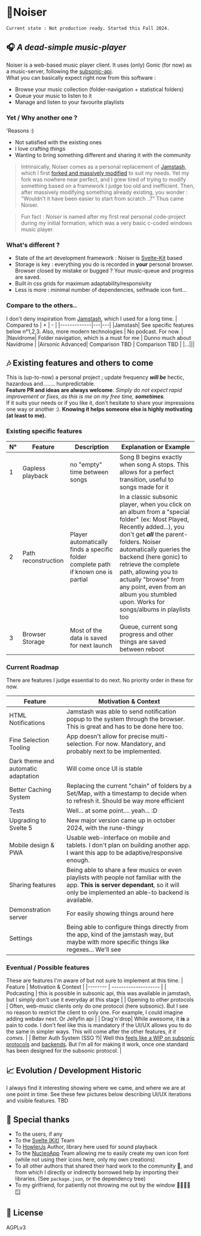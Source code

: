 # 📣Noiser
`Current state : Not production ready. Started this Fall 2024.`
## 🎧 _A dead-simple music-player_
Noiser is a web-based music player client. It uses (only) Gonic (for now) as a music-server, following the [subsonic-api](https://subsonic.org/pages/api.jsp).<br>
What you can basically expect right now from this software :
- Browse your music collection (folder-navigation + statistical folders)
- Queue your music to listen to it
- Manage and listen to your favourite playlists

### Yet / Why another one ?
'Reasons :)
- Not satisfied with the existing ones
- I love crafting _things_
- Wanting to bring something different and sharing it with the community

> Intrinsically, Noiser comes as a personal replacement of [Jamstash](https://github.com/tsquillario/Jamstash), which I first [forked and massively modified](https://github.com/Cherryblue/Jamstash) to suit my needs.
Yet my fork was nowhere near perfect, and I grew tired of trying to modify something based on a framework I judge too old and inefficient. Then, after massively modifying something already existing, you wonder : "Wouldn't it have been easier to start from scratch ..?" Thus came Noiser.

> Fun fact : _Noiser_ is named after my first real personal code-project during my initial formation, which was a very basic c-coded windows music player.

### What's different ?
- State of the art development framework : Noiser is [Svelte-Kit](https://svelte.dev/) based
- Storage is key : everything you do is recorded in **your** personal browser. Browser closed by mistake or bugged ? Your music-queue and progress are saved.
- Built in css grids for maximum adaptability/responsivity
- Less is more : minimal number of dependencies, selfmade icon font...

### Compare to the others..
I don't deny inspiration from [Jamstash](https://github.com/tsquillario/Jamstash), which I used for a long time.
| Compared to | + | - |
|-------------|---|---|
|Jamstash| See specific features below n°1,2,3. Also, more modern technologies | No podcast. For now. |
|Navidrome| Folder navigation, which is a must for me | Dunno much about Navidrome |
|Airsonic Advanced| Comparison TBD | Comparison TBD |
|...|||



## 🎶 Existing features and others to come
This is (up-to-now) a personal project ; update frequency _**will be**_ hectic, hazardous and........ hunpredictable.<br>
**Feature PR and ideas are always welcome**. _Simply do not expect rapid improvement or fixes, as this is me on my free time, **sometimes**._<br>
If it suits your needs or if you like it, don't hesitate to share your impressions one way or another :). **Knowing it helps someone else is highly motivating (at least to me).**
### Existing specific features
|N°| Feature | Description | Explanation or Example |
|--|-------- | -------------------- | ------- |
|1| Gapless playback | no "empty" time between songs | Song B begins exactly when song A stops. This allows for a perfect transition, useful to songs made for it |
|2| Path reconstruction | Player automatically finds a specific folder complete path if known one is partial | In a classic subsonic player, when you click on an album from a "special folder" (ex: Most Played, Recently added...), you don't get _**all**_ the parent-folders. Noiser automatically queries the backend (here gonic) to retrieve the complete path, allowing you to actually "browse" from any point, even from an album you stumbled upon. Works for songs/albums in playlists too |
|3| Browser Storage | Most of the data is saved for next launch | Queue, current song progress and other things are saved between reboot |


### Current Roadmap
There are features I judge essential to do next. No priority order in these for now.

| Feature | Motivation & Context |
|-------- | -------------------- |
| HTML Notifications | Jamstash was able to send notification popup to the system through the browser. This is great and has to be done here too. |
| Fine Selection Tooling | App doesn't allow for precise multi-selection. For now. Mandatory, and probably next to be implemented. |
| Dark theme and automatic adaptation | Will come once UI is stable |
| Better Caching System | Replacing the current "chain" of folders by a Set/Map, with a timestamp to decide when to refresh it. Should be way more efficient |
| Tests | Well... at some point.... yeah... :D |
| Upgrading to Svelte 5 | New major version came up in october 2024, with the rune-thingy |
| Mobile design & PWA | Usable web-interface on mobile and tablets. I don't plan on building another app. I want this app to be adaptive/responsive enough. |
| Sharing features | Being able to share a few musics or even playlists with people not familiar with the app. **This is server dependant**, so it will only be implemented an able-to backend is available. |
| Demonstration server | For easily showing things around here |
| Settings | Being able to configure things directly from the app, kind of the jamstash way, but maybe with more specific things like regexes... We'll see |

### Eventual / Possible features
These are features I'm aware of but not sure to implement at this time.
| Feature | Motivation & Context |
|-------- | -------------------- |
| Podcasting | this is possible in subsonic api, this was available in jamstash, but I simply don't use it everyday at this stage |
| Opening to other protocols | Often, web-music clients only do one protocol (here subsonic). But I see no reason to restrict the client to only one. For example, I could imagine adding webdav next. Or Jellyfin api |
| Drag'n'drop| While awesome, it **is** a pain to code. I don't feel like this is mandatory if the UI/UX allows you to do the same in simpler ways. This will come after the other features, *it it comes*. |
| Better Auth System (SSO ?)| Well this [feels like a WIP on subsonic protocols](https://github.com/opensubsonic/open-subsonic-api/discussions/25) and [backends](https://github.com/sentriz/gonic/pull/346). But I'm all for making it work, once one standard has been designed for the subsonic protocol. |



## 📈 Evolution / Development Historic
I always find it interesting showing where we came, and where we are at one point in time.
See these few pictures below describing UI/UX iterations and visible features.
TBD

## 🙏 Special thanks
- To the users, if any
- To the [Svelte (Kit)](https://svelte.dev/) Team
- To [HowlerJs](https://howlerjs.com/) Author, library here used for sound playback
- To the [NucleoApp](https://nucleoapp.com/application) Team allowing me to easily create my own icon font (while not using their icons here, only my own creations)
- To all other authors that shared their hard work to the community 🫡, and from which I directly or indirectly borrowed help by importing their libraries. (See `package.json`, or the dependency tree)
- To my girlfriend, for patiently not throwing me out by the window 🤦‍♀️🙇‍♂️🪟

## 📖 License
AGPLv3

[//]: #
   [svelte]: <https://svelte.dev>
   [howler-js]: <https://howlerjs.com/>
